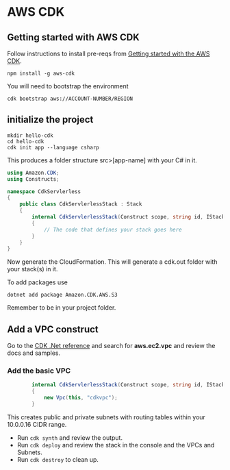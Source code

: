 # AWS CDK
## Getting started with AWS CDK

Follow instructions to install pre-reqs from [Getting started with the AWS CDK](https://docs.aws.amazon.com/cdk/v1/guide/getting_started.html).

```
npm install -g aws-cdk
```
You will need to bootstrap the environment
```
cdk bootstrap aws://ACCOUNT-NUMBER/REGION
```
## initialize the project
```
mkdir hello-cdk
cd hello-cdk
cdk init app --language csharp
```
This produces a folder structure 
src>[app-name] with your C# in it.
```csharp
using Amazon.CDK;
using Constructs;

namespace CdkServlerless
{
    public class CdkServlerlessStack : Stack
    {
        internal CdkServlerlessStack(Construct scope, string id, IStackProps props = null) : base(scope, id, props)
        {
            // The code that defines your stack goes here
        }
    }
}
```
Now generate the CloudFormation. This will generate a cdk.out folder with your stack(s) in it.

To add packages use
```
dotnet add package Amazon.CDK.AWS.S3
```
Remember to be in your project folder.

## Add a VPC construct
Go to the [CDK .Net reference](https://docs.aws.amazon.com/cdk/api/v2/dotnet/api/index.html) and search for __aws.ec2.vpc__ and review the docs and samples.

### Add the basic VPC
```csharp
        internal CdkServlerlessStack(Construct scope, string id, IStackProps props = null) : base(scope, id, props)
        {
            new Vpc(this, "cdkvpc");
        }
```
This creates public and private subnets with routing tables within your 10.0.0.16 CIDR range.

* Run ```cdk synth``` and review the output.
* Run ```cdk deploy``` and review the stack in the console and the VPCs and Subnets.
* Run ```cdk destroy``` to clean up.






